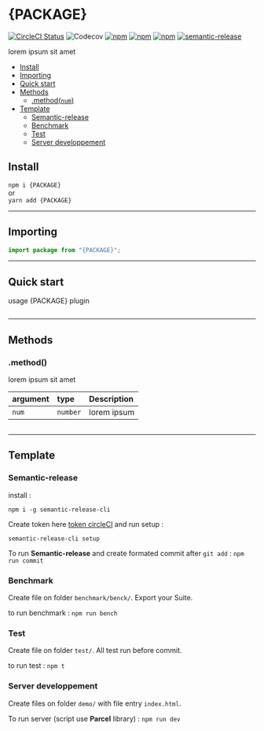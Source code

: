 # {PACKAGE}

[![CircleCI Status](https://circleci.com/gh/jamet-julien/{PACKAGE}.svg?style=shield&circle-token=:circle-token)](https://circleci.com/gh/jamet-julien/{PACKAGE})
![Codecov](https://img.shields.io/codecov/c/github/jamet-julien/{PACKAGE})
[![npm](https://img.shields.io/npm/dt/{PACKAGE}.svg?style=flat-square)](https://www.npmjs.com/package/{PACKAGE})
[![npm](https://img.shields.io/npm/v/{PACKAGE}.svg?style=flat-square)](https://www.npmjs.com/package/{PACKAGE})
[![npm](https://img.shields.io/npm/l/{PACKAGE}.svg?style=flat-square)](https://github.com/jamet-julien/{PACKAGE}/blob/master/LICENSE)
[![semantic-release](https://img.shields.io/badge/%20%20%F0%9F%93%A6%F0%9F%9A%80-semantic--release-e10079.svg)](https://github.com/semantic-release/semantic-release)

lorem ipsum sit amet

-   [Install](#install)
-   [Importing](#importing)
-   [Quick start](#quick)
-   [Methods](#methods)
    -   [.method(`num`)](#method)
-   [Template](#template)
    -   [Semantic-release](#semantic)
    -   [Benchmark](#benchmark)
    -   [Test](#test)
    -   [Server developpement](#server)

## Install <a id="install"></a>

`npm i {PACKAGE}`  
or  
`yarn add {PACKAGE}`

---

## Importing <a id="importing"></a>

```js
import package from "{PACKAGE}";
```

---

## Quick start<a id="quick"></a>

usage {PACKAGE} plugin

```js
```

---

## Methods <a id="methods"></a>

### .method() <a id="method"></a>

lorem ipsum sit amet

| argument | type     | Description |
| :------- | :------- | :---------- |
| `num`    | `number` | lorem ipsum |

```js
```

---

## Template<a id="template"></a>

### Semantic-release<a id="semantic"></a>

install :

```
npm i -g semantic-release-cli
```

Create token here [token circleCI](https://app.circleci.com/settings/user/tokens) and run setup :

```
semantic-release-cli setup
```

To run **Semantic-release** and create formated commit after `git add` :
`npm run commit`

### Benchmark<a id="benchmark"></a>

Create file on folder `benchmark/benck/`.
Export your Suite.

to run benchmark :
`npm run bench`

### Test<a id="test"></a>

Create file on folder `test/`.
All test run before commit.

to run test :
`npm t`

### Server developpement<a id="server"></a>

Create files on folder `demo/` with file entry `index.html`.

To run server (script use **Parcel** library) :
`npm run dev`
